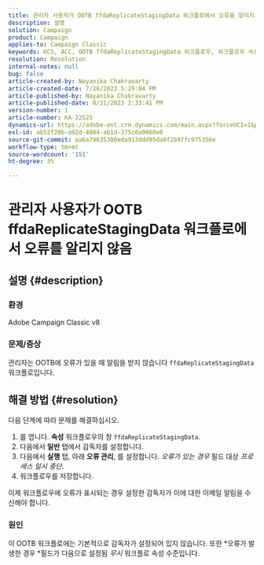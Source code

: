 ```yaml
---
title: 관리자 사용자가 OOTB ffdaReplicateStagingData 워크플로에서 오류를 알리지 않음
description: 설명
solution: Campaign
product: Campaign
applies-to: Campaign Classic
keywords: KCS, ACC, OOTB ffdaReplicateStagingData 워크플로우, 워크플로우 속성의 오류
resolution: Resolution
internal-notes: null
bug: false
article-created-by: Nayanika Chakravarty
article-created-date: 7/26/2023 5:29:04 PM
article-published-by: Nayanika Chakravarty
article-published-date: 8/21/2023 2:33:41 PM
version-number: 1
article-number: KA-22525
dynamics-url: https://adobe-ent.crm.dynamics.com/main.aspx?forceUCI=1&pagetype=entityrecord&etn=knowledgearticle&id=12cf74e5-d92b-ee11-bdf4-6045bd006e5a
exl-id: ab52f28b-a92d-4884-ab1d-375c0a9660e0
source-git-commit: aa6a79635380eda913ddd95da0f2b97fc975356e
workflow-type: tm+mt
source-wordcount: '151'
ht-degree: 3%

---
```


# 관리자 사용자가 OOTB ffdaReplicateStagingData 워크플로에서 오류를 알리지 않음

## 설명 {#description}


### 환경

Adobe Campaign Classic v8

### 문제/증상

관리자는 OOTB에 오류가 있을 때 알림을 받지 않습니다 `ffdaReplicateStagingData` 워크플로입니다.


## 해결 방법 {#resolution}


다음 단계에 따라 문제를 해결하십시오.

1. 를 엽니다. <b>속성</b> 워크플로우의 창 `ffdaReplicateStagingData`.
2. 다음에서 <b>일반</b> 탭에서 감독자를 설정합니다.
3. 다음에서 <b>실행</b> 탭, 아래 <b>오류 관리</b>, 를 설정합니다. *오류가 있는 경우* 필드 대상 *프로세스 일시 중단*.
4. 워크플로우를 저장합니다.


이제 워크플로우에 오류가 표시되는 경우 설정한 감독자가 이에 대한 이메일 알림을 수신해야 합니다.

### 원인

이 OOTB 워크플로에는 기본적으로 감독자가 설정되어 있지 않습니다. 또한 *오류가 발생한 경우<b> </b>*필드가 다음으로 설정됨 *무시* 워크플로 속성 수준입니다.
